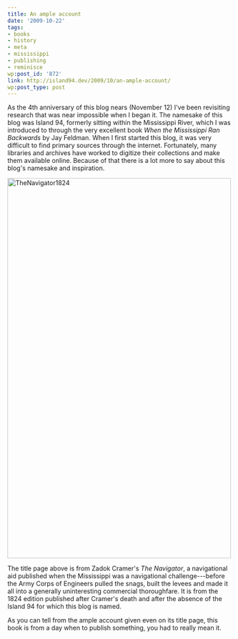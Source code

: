 ```yaml
---
title: An ample account
date: '2009-10-22'
tags:
- books
- history
- meta
- mississippi
- publishing
- reminisce
wp:post_id: '872'
link: http://island94.dev/2009/10/an-ample-account/
wp:post_type: post
---
```


As the 4th anniversary of this blog nears (November 12) I've been revisiting research that was near impossible when I began it. The namesake of this blog was Island 94, formerly sitting within the Mississippi River, which I was introduced to through the very excellent book <em>When the Mississippi Ran Backwards</em> by Jay Feldman. When I first started this blog, it was very difficult to find primary sources through the internet. Fortunately, many libraries and archives have worked to digitize their collections and make them available online. Because of that there is a lot more to say about this blog's namesake and inspiration.

<img title="TheNavigator1824" src="http://island94.org/wp-content/uploads/2009/10/TheNavigator1824-500x851.jpg" alt="TheNavigator1824" width="500" height="851" />

The title page above is from Zadok Cramer's <em>The Navigator</em>, a navigational aid published when the Mississippi was a navigational challenge---before the Army Corps of Engineers pulled the snags, built the levees and made it all into a generally uninteresting commercial thoroughfare. It is from the 1824 edition published after Cramer's death and after the absence of the Island 94 for which this blog is named.

As you can tell from the ample account given even on its title page, this book is from a day when to publish something, you had to really mean it.
